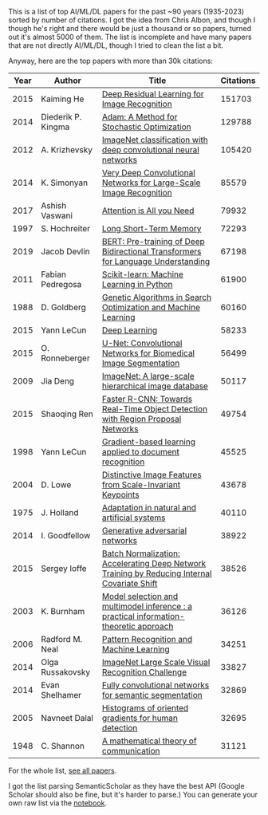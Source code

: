 This is a list of top AI/ML/DL papers for the past ~90 years (1935-2023) sorted by number of citations. I got the idea from Chris Albon, and though I though he's right and there would be just a thousand or so papers, turned out it's almost 5000 of them. The list is incomplete and have many papers that are not directly AI/ML/DL, though I tried to clean the list a bit.

Anyway, here are the top papers with more than 30k citations:

| Year | Author | Title | Citations |
|------|--------|-------|-----------|
| 2015 | Kaiming He | [Deep Residual Learning for Image Recognition](https://www.semanticscholar.org/paper/2c03df8b48bf3fa39054345bafabfeff15bfd11d) | 151703 |
| 2014 | Diederik P. Kingma | [Adam: A Method for Stochastic Optimization](https://www.semanticscholar.org/paper/a6cb366736791bcccc5c8639de5a8f9636bf87e8) | 129788 |
| 2012 | A. Krizhevsky | [ImageNet classification with deep convolutional neural networks](https://www.semanticscholar.org/paper/abd1c342495432171beb7ca8fd9551ef13cbd0ff) | 105420 |
| 2014 | K. Simonyan | [Very Deep Convolutional Networks for Large-Scale Image Recognition](https://www.semanticscholar.org/paper/eb42cf88027de515750f230b23b1a057dc782108) | 85579 |
| 2017 | Ashish Vaswani | [Attention is All you Need](https://www.semanticscholar.org/paper/204e3073870fae3d05bcbc2f6a8e263d9b72e776) | 79932 |
| 1997 | S. Hochreiter | [Long Short-Term Memory](https://www.semanticscholar.org/paper/2e9d221c206e9503ceb452302d68d10e293f2a10) | 72293 |
| 2019 | Jacob Devlin | [BERT: Pre-training of Deep Bidirectional Transformers for Language Understanding](https://www.semanticscholar.org/paper/df2b0e26d0599ce3e70df8a9da02e51594e0e992) | 67198 |
| 2011 | Fabian Pedregosa | [Scikit-learn: Machine Learning in Python](https://www.semanticscholar.org/paper/168f28ac3c8c7ea63bf7ed25f2288e8b67e2fe74) | 61900 |
| 1988 | D. Goldberg | [Genetic Algorithms in Search Optimization and Machine Learning](https://www.semanticscholar.org/paper/2e62d1345b340d5fda3b092c460264b9543bc4b5) | 60160 |
| 2015 | Yann LeCun | [Deep Learning](https://www.semanticscholar.org/paper/a4cec122a08216fe8a3bc19b22e78fbaea096256) | 58233 |
| 2015 | O. Ronneberger | [U-Net: Convolutional Networks for Biomedical Image Segmentation](https://www.semanticscholar.org/paper/6364fdaa0a0eccd823a779fcdd489173f938e91a) | 56499 |
| 2009 | Jia Deng | [ImageNet: A large-scale hierarchical image database](https://www.semanticscholar.org/paper/d2c733e34d48784a37d717fe43d9e93277a8c53e) | 50117 |
| 2015 | Shaoqing Ren | [Faster R-CNN: Towards Real-Time Object Detection with Region Proposal Networks](https://www.semanticscholar.org/paper/424561d8585ff8ebce7d5d07de8dbf7aae5e7270) | 49754 |
| 1998 | Yann LeCun | [Gradient-based learning applied to document recognition](https://www.semanticscholar.org/paper/162d958ff885f1462aeda91cd72582323fd6a1f4) | 45525 |
| 2004 | D. Lowe | [Distinctive Image Features from Scale-Invariant Keypoints](https://www.semanticscholar.org/paper/8c04f169203f9e55056a6f7f956695babe622a38) | 43678 |
| 1975 | J. Holland | [Adaptation in natural and artificial systems](https://www.semanticscholar.org/paper/4b4279db68b16e20fbc56f9d41980a950191d30a) | 40110 |
| 2014 | I. Goodfellow | [Generative adversarial networks](https://www.semanticscholar.org/paper/13bc4e683075bdd6a3f0155241c276a772d4aa06) | 38922 |
| 2015 | Sergey Ioffe | [Batch Normalization: Accelerating Deep Network Training by Reducing Internal Covariate Shift](https://www.semanticscholar.org/paper/995c5f5e62614fcb4d2796ad2faab969da51713e) | 38526 |
| 2003 | K. Burnham | [Model selection and multimodel inference : a practical information-theoretic approach](https://www.semanticscholar.org/paper/59bb17b27d7220e930ee6bebe1f94cf43ad42c2d) | 36126 |
| 2006 | Radford M. Neal | [Pattern Recognition and Machine Learning](https://www.semanticscholar.org/paper/668b1277fbece28c4841eeab1c97e4ebd0079700) | 34251 |
| 2014 | Olga Russakovsky | [ImageNet Large Scale Visual Recognition Challenge](https://www.semanticscholar.org/paper/e74f9b7f8eec6ba4704c206b93bc8079af3da4bd) | 33827 |
| 2014 | Evan Shelhamer | [Fully convolutional networks for semantic segmentation](https://www.semanticscholar.org/paper/6fc6803df5f9ae505cae5b2f178ade4062c768d0) | 32869 |
| 2005 | Navneet Dalal | [Histograms of oriented gradients for human detection](https://www.semanticscholar.org/paper/e8b12467bdc20bde976750b8a28decdb33246d1d) | 32695 |
| 1948 | C. Shannon | [A mathematical theory of communication](https://www.semanticscholar.org/paper/a54194422c56399b2923b2ad706b8175c8c48258) | 31121 |

For the whole list, [see all papers](/papers.md).

I got the list parsing SemanticScholar as they have the best API (Google Scholar should also be fine, but it's harder to parse.) You can generate your own raw list via the [notebook](/top_papers.ipynb).
